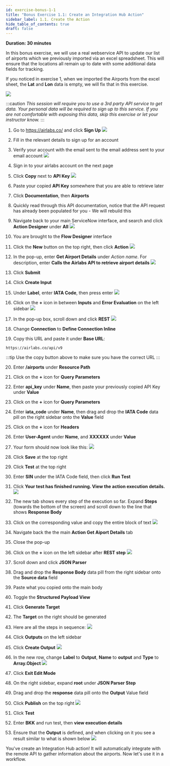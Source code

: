 ```yaml
---
id: exercise-bonus-1-1
title: "Bonus Exercise 1.1: Create an Integration Hub Action"
sidebar_label: 1.1. Create the Action
hide_table_of_contents: true
draft: false
---
```


**Duration: 30 minutes**

In this bonus exercise, we will use a real webservice API to update our list of airports which we previously imported via an excel spreadsheet. This will ensure that the locations all remain up to date with some additional data fields for tracking.

If you noticed in exercise 1, when we imported the Airports from the excel sheet, the **Lat** and **Lon** data is empty, we will fix that in this exercise. 

![](images/latlonmiss.png)

:::caution
*This session will require you to use a 3rd party API service to get data. Your personal data will be required to sign up to this service. If you are not comfortable with exposing this data, skip this exercise or let your instructor know.*
:::

1. Go to https://airlabs.co/ and click **Sign Up**
![](images/airlabslanding.png)


2. Fill in the relevant details to sign up for an account


3. Verify your account with the email sent to the email address sent to your email account
![](images/confirmationair.png)


4. Sign in to your airlabs account on the next page


5. Click **Copy** next to **API Key**
![](images/airlandingpage.png)


6. Paste your copied **API Key** somewhere that you are able to retrieve later


7. Click **Documentation**, then **Airports**


8. Quickly read through this API documentation, notice that the API request has already been populated for you - We will rebuild this


9. Navigate back to your main ServiceNow interface, and search and click **Action Designer** under **All**
![](images/actiondesigner.png)


10. You are brought to the **Flow Designer** interface


11. Click the **New** button on the top right, then click **Action**
![](images/clickaction.png)


12. In the pop-up, enter **Get Airport Details** under *Action name*. For description, enter **Calls the Airlabs API to retrieve airport details**
![](images/actionprops.png)


13. Click **Submit**


14. Click **Create Input**


15. Under **Label**, enter **IATA Code**, then press enter
![](images/createinput.png)


16. Click on the **+** icon in between **Inputs** and **Error Evaluation** on the left sidebar
![](images/addstep1.png)


17. In the pop-up box, scroll down and click **REST**
![](images/rest.png)


18. Change **Connection** to **Define Connection Inline**


19. Copy this URL and paste it under **Base URL**:
```
https://airlabs.co/api/v9
```

:::tip
Use the copy button above to make sure you have the correct URL
:::

20. Enter **/airports** under **Resource Path**


21. Click on the **+** icon for **Query Parameters**


22. Enter **api_key** under **Name**, then paste your previously copied API Key under **Value**


23. Click on the **+** icon for **Query Parameters**


24. Enter **iata_code** under **Name**, then drag and drop the **IATA Code** data pill on the right sidebar onto the **Value** field


25. Click on the **+** icon for **Headers**


26. Enter **User-Agent** under **Name**, and **XXXXXX** under **Value**


27. Your form should now look like this:
![](images/restcomplete.png)


28. Click **Save** at the top right


29. Click **Test** at the top right


30. Enter **SIN** under the IATA Code field, then click **Run Test**


31. Click **Your test has finished running. View the action execution details.**
![](images/iatatest.png)


32. The new tab shows every step of the execution so far. Expand **Steps** (towards the bottom of the screen) and scroll down to the line that shows **Response Body**


33. Click on the corresponding value and copy the entire block of text
![](images/copyoutput.gif)


34. Navigate back the the main **Action Get Aiport Details** tab


35. Close the pop-up


36. Click on the **+** icon on the left sidebar after **REST step**
![](images/afterrest.png)


37. Scroll down and click **JSON Parser**


38. Drag and drop the **Response Body** data pill from the right sidebar onto the **Source data** field


39. Paste what you copied onto the main body


40. Toggle the **Structured Payload View**


41. Click **Generate Target**


42. The **Target** on the right should be generated


43. Here are all the steps in sequence:
![](images/jsonparser.gif)


44. Click **Outputs** on the left sidebar


45. Click **Create Output**
![](images/output.png)


46. In the new row, change **Label** to **Output**, **Name** to **output** and **Type** to **Array.Object**
![](images/arrayobj.png)


47. Click **Exit Edit Mode**


48. On the right sidebar, expand **root** under **JSON Parser Step**


49. Drag and drop the **response** data pill onto the **Output** Value field


50. Click **Publish** on the top right
![](images/publishaction.gif)


51. Click **Test**


52. Enter **BKK** and run test, then **view execution details**


53. Ensure that the **Output** is defined, and when clicking on it you see a result similar to what is shown below
![](images/finaltest.png)


You've create an Integration Hub action! It will automatically integrate with the remote API to gather information about the airports. Now let's use it in a workflow.